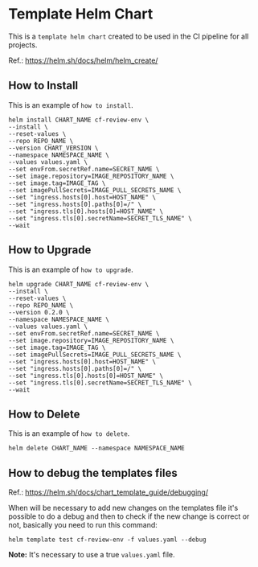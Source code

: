 # Template Helm Chart

This is a `template helm chart` created to be used in the CI pipeline for all projects.

Ref.: https://helm.sh/docs/helm/helm_create/

## How to Install

This is an example of `how to install`.

```
helm install CHART_NAME cf-review-env \
--install \
--reset-values \
--repo REPO_NAME \
--version CHART_VERSION \
--namespace NAMESPACE_NAME \
--values values.yaml \
--set envFrom.secretRef.name=SECRET_NAME \
--set image.repository=IMAGE_REPOSITORY_NAME \
--set image.tag=IMAGE_TAG \
--set imagePullSecrets=IMAGE_PULL_SECRETS_NAME \
--set "ingress.hosts[0].host=HOST_NAME" \
--set "ingress.hosts[0].paths[0]=/" \
--set "ingress.tls[0].hosts[0]=HOST_NAME" \
--set "ingress.tls[0].secretName=SECRET_TLS_NAME" \
--wait
```

## How to Upgrade

This is an example of `how to upgrade`.

```
helm upgrade CHART_NAME cf-review-env \
--install \
--reset-values \
--repo REPO_NAME \
--version 0.2.0 \
--namespace NAMESPACE_NAME \
--values values.yaml \
--set envFrom.secretRef.name=SECRET_NAME \
--set image.repository=IMAGE_REPOSITORY_NAME \
--set image.tag=IMAGE_TAG \
--set imagePullSecrets=IMAGE_PULL_SECRETS_NAME \
--set "ingress.hosts[0].host=HOST_NAME" \
--set "ingress.hosts[0].paths[0]=/" \
--set "ingress.tls[0].hosts[0]=HOST_NAME" \
--set "ingress.tls[0].secretName=SECRET_TLS_NAME" \
--wait
```

## How to Delete

This is an example of `how to delete`.

`helm delete CHART_NAME --namespace NAMESPACE_NAME`

## How to debug the templates files

Ref.: https://helm.sh/docs/chart_template_guide/debugging/

When will be necessary to add new changes on the templates file it's possible to do a debug and then to check if the new change is correct or not, basically you need to run this command:

`helm template test cf-review-env -f values.yaml --debug`

**Note:** It's necessary to use a true `values.yaml` file.

